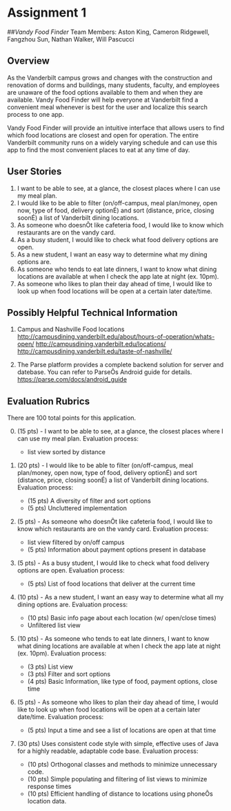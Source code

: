 # Assignment 1
##*Vandy Food Finder*
Team Members: Aston King, Cameron Ridgewell, Fangzhou Sun, Nathan Walker, Will Pascucci

## Overview

As the Vanderbilt campus grows and changes with the construction and renovation of dorms and buildings, many students, faculty, and employees are unaware of the food options available to them and when they are available. Vandy Food Finder will help everyone at Vanderbilt find a convenient meal whenever is best for the user and localize this search process to one app.

Vandy Food Finder will provide an intuitive interface that allows users to find which food locations are closest and open for operation. The entire Vanderbilt community runs on a widely varying schedule and can use this app to find the most convenient places to eat at any time of day.


## User Stories

1. I want to be able to see, at a glance, the closest places where I can use my meal plan.
2. I would like to be able to filter (on/off-campus, meal plan/money, open now, type of food, delivery optionÉ) and sort (distance, price, closing soonÉ)  a list of Vanderbilt dining locations.
3. As someone who doesnÕt like cafeteria food, I would like to know which restaurants are on the vandy card.
4. As a busy student, I would like to check what food delivery options are open. 
5. As a new student, I want an easy way to determine what my dining options are.
6. As someone who tends to eat late dinners, I want to know what dining locations are available at when I check the app late at night (ex. 10pm).
7. As someone who likes to plan their day ahead of time, I would like to look up when food locations will be open at a certain later date/time.

## Possibly Helpful Technical Information

1. Campus and Nashville Food locations
    http://campusdining.vanderbilt.edu/about/hours-of-operation/whats-open/
    http://campusdining.vanderbilt.edu/locations/
    http://campusdining.vanderbilt.edu/taste-of-nashville/

2. The Parse platform provides a complete backend solution for server and datebase. You can refer to ParseÕs Android guide for details.
    https://parse.com/docs/android_guide


## Evaluation Rubrics

There are 100 total points for this application.

0. (15 pts) - I want to be able to see, at a glance, the closest places where I can use my meal plan. Evaluation process:
    - list view sorted by distance

1. (20 pts) - I would like to be able to filter (on/off-campus, meal plan/money, open now, type of food, delivery optionÉ) and sort (distance, price, closing soonÉ)  a list of Vanderbilt dining locations. Evaluation process:
    - (15 pts) A diversity of filter and sort options
    - (5 pts) Uncluttered implementation

2. (5 pts) - As someone who doesnÕt like cafeteria food, I would like to know which restaurants are on the vandy card. Evaluation process:
    - list view filtered by on/off campus
    - (5 pts) Information about payment options present in database

3. (5 pts) - As a busy student, I would like to check what food delivery options are open. Evaluation process:
    - (5 pts) List of food locations that deliver at the current time

4. (10 pts) - As a new student, I want an easy way to determine what all my dining options are. Evaluation process:
    - (10 pts) Basic info page about each location (w/ open/close times)
    - Unfiltered list view

5. (10 pts) - As someone who tends to eat late dinners, I want to know what dining locations are available at when I check the app late at night (ex. 10pm). Evaluation process:
    - (3 pts) List view
    - (3 pts) Filter and sort options
    - (4 pts) Basic Information, like type of food, payment options, close time

6. (5 pts) - As someone who likes to plan their day ahead of time, I would like to look up when food locations will be open at a certain later date/time. Evaluation process:
    - (5 pts) Input a time and see a list of locations are open at that time

7. (30 pts) Uses consistent code style with simple, effective uses of Java for a highly readable, adaptable code base. Evaluation process:
    - (10 pts) Orthogonal classes and methods to minimize unnecessary code.
    - (10 pts) Simple populating and filtering of list views to minimize response times
    - (10 pts) Efficient handling of distance to locations using phoneÕs location data.
